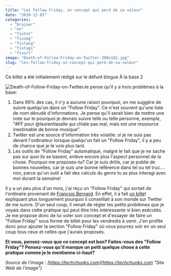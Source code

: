```yaml
---
title: "Les Follow Friday, un concept qui perd de sa valeur"
date: "2010-12-03"
categories: 
  - "brainer"
  - "en"
  - "fixtxt"
  - "fiximg"
  - "fixlang"
  - "fixtags"
  - "fixurl"
image: "Death-of-Follow-Friday-on-Twitter-300x182.jpg"
slug: "les-follow-friday-un-concept-qui-perd-de-sa-valeur"
---
```


Ce billet a été initialement rédigé sur le défunt blogue À la base 2

![](images/Death-of-Follow-Friday-on-Twitter-300x182.jpg "Death-of-Follow-Friday-on-Twitter")Je pense qu'il y a trois problèmes à la base:

1. Dans 99% des cas, il n'y a aucune raison pourquoi, on me suggère de suivre quelqu'un dans un "Follow Friday". Ce n'est souvent qu'une liste de nom dénudé d'informations. Je pense qu'il serait bien de mettre une note sur le pourquoi je devrais suivre telle ou telle personne, exemple, "#FF pour @laurentlasalle qui chiale pas mal, mais est une ressource inestimable de bonne musique".
2. Twitter est une source d'information très volatile: si je ne suis pas devant l'ordinateur lorsque quelqu'un fait un "Follow Friday", il y a peu de chance que je le vois plus tard.
3. Les outils de "Follow Friday" automatique, malgré le fait que je ne sache pas sur quoi ils se basent, enlève encore plus l'aspect personnel de la chose. Pourquoi me proposes-tu? Car je suis drôle, car je publie de bonnes nouvelles, car je suis une bonne référence dans tel ou tel truc.... non, parce qu'un outil a fait des calculs du genre tu as plus interagi avec moi durant la semaine!

Il y a un peu plus d'un mois, j'ai reçu un "Follow Friday" qui sortait de l'ordinaire provenant de [François Bernard](https://twitter.com/frankbernards "Compte Twitter de François Bernard"). En effet, il a fait [un bille](https://frankbernards.wordpress.com/2010/10/22/follow-friday-frederic-harder/ "Billet de François Bernard pour mon Follow Friday")t expliquant plus longuement pourquoi il conseillait à son monde sur Twitter de me suivre. D'un seul coup, il venait de régler les petits problèmes que je voyais dans cette pratique qui peut être très intéressante si bien exécutés. Je me propose donc de lui voler son concept et d'essayer de faire un "Follow Friday" sous forme de billet pour les vendredis à venir. J'en profite donc pour ajouter la section "Follow Friday" où vous pourrez voir en un seul coup tous ceux et celles que j'aurais proposés.

**Et vous, pensez-vous que ce concept est bon? Faites-vous des "Follow Friday"? Pensez-vous qu'il manque un petit quelque chose à cette pratique comme je le mentionne ci-haut?**

_Source de l'image : [https://techchunks.com](https://techchunks.com "Site Web de l'image")_
